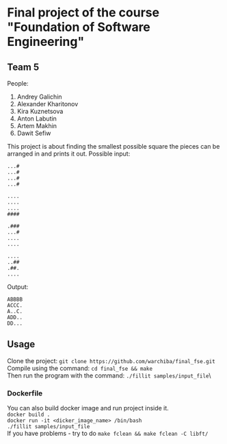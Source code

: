 
# Final project of the course "Foundation of Software Engineering" 
## Team 5
People:
1. Andrey Galichin
2. Alexander Kharitonov
3. Kira Kuznetsova
4. Anton Labutin
5. Artem Makhin
6. Dawit Sefiw


This project is about finding the smallest possible square the pieces can be arranged in and prints it out.
Possible input:
```
...#
...#
...#
...#

....
....
....
####

.###
...#
....
....

....
..##
.##.
....
```
Output:
```
ABBBB
ACCC.
A..C.
ADD..
DD...
```


## Usage

Clone the project: `git clone https://github.com/warchiba/final_fse.git`\
Compile using the command: `cd final_fse && make`\
Then run the program with the command: `./fillit samples/input_file`\

### Dockerfile
You can also build docker image and run project inside it.\
`docker build .`\
`docker run -it <dicker_image_name> /bin/bash`\
`./fillit samples/input_file`\
If you have problems - try to do `make fclean && make fclean -C libft/`

